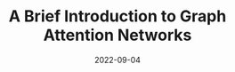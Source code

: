 ---
title: A Brief Introduction to Graph Attention Networks
date: 2022-09-04
categories:
  - Paper Summaries
tags:
  - Graphs
  - GATs
excerpt: brief overview of the Graph Attention Networks architecture
link: https://wandb.ai/graph-neural-networks/GATv1/reports/A-Brief-Introduction-to-Graph-Attention-Networks---Vmlldzo1MzAxMjEw
---